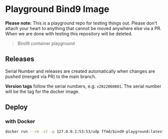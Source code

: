 # Playground Bind9 Image

**Please note:** This is a playground repo for testing things out. Please don't attach your heart to anything that cannot be moved anywhere else via a PR. When we are done with testing this repository will be deleted.

> Bind9 container playground

## Releases

Serial Number and releases are created automatically when changes are pushed (merged via PR) to the main branch.

**Version tags** follow the serial numbers, e.g. `v2022060801`.
The serial number will be the tag for the docker image.

## Deploy

### with Docker

```bash
docker run --rm -it -p 127.0.0.1:53:53/udp ffmd/bind9-playground:latest
```
